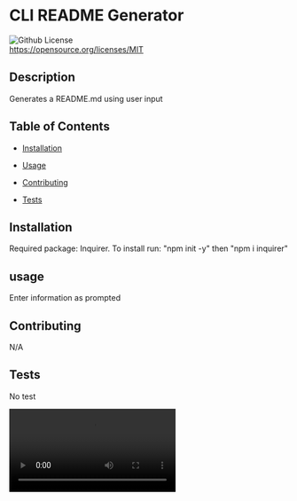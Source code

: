 # CLI README Generator
  ![Github License](https://img.shields.io/badge/License-MIT-blue.svg) <br>
  https://opensource.org/licenses/MIT
  

  ## Description

  Generates a README.md using user input
  
  ## Table of Contents

  * [Installation](#installation)

  * [Usage](#usage)

  * [Contributing](#contributing)

  * [Tests](#tests)

  ## Installation

  Required package: Inquirer. To install run: "npm init -y" then "npm i inquirer"
  
  ## usage

  Enter information as prompted
  
  ## Contributing

  N/A
  
  ## Tests

  No test


![README Generator Demo](https://user-images.githubusercontent.com/79594371/136680651-5365cfed-368d-414e-ab48-a4e4b13c0942.mp4)
